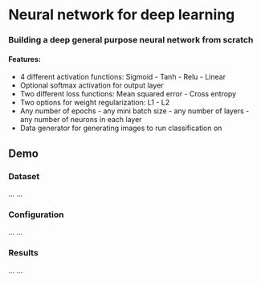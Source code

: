 # Neural network for deep learning
### Building a deep general purpose neural network from scratch
#### Features:
- 4 different activation functions: Sigmoid - Tanh - Relu - Linear
- Optional softmax activation for output layer
- Two different loss functions: Mean squared error - Cross entropy
- Two options for weight regularization: L1 - L2
- Any number of epochs - any mini batch size - any number of layers - any number of neurons in each layer
- Data generator for generating images to run classification on


## Demo

### Dataset
...
...

### Configuration
...
...

### Results
...
...
